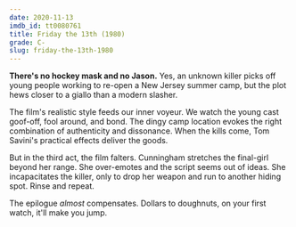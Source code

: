 ```yaml
---
date: 2020-11-13
imdb_id: tt0080761
title: Friday the 13th (1980)
grade: C-
slug: friday-the-13th-1980
---
```


**There's no hockey mask and no Jason.** Yes, an unknown killer picks off young people working to re-open a New Jersey summer camp, but the plot hews closer to a giallo than a modern slasher.

<!-- end -->

The film's realistic style feeds our inner voyeur. We watch the young cast goof-off, fool around, and bond. The dingy camp location evokes the right combination of authenticity and dissonance. When the kills come, Tom Savini's practical effects deliver the goods.

But in the third act, the film falters. Cunningham stretches the final-girl beyond her range. She over-emotes and the script seems out of ideas. She incapacitates the killer, only to drop her weapon and run to another hiding spot. Rinse and repeat.

The epilogue _almost_ compensates. Dollars to doughnuts, on your first watch, it'll make you jump.
